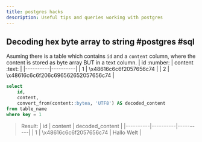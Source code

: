 ```yaml
---
title: postgres hacks
description: Useful tips and queries working with postgres
---
```


## Decoding hex byte array to string #postgres #sql

Asuming there is a table which contains `id` and a `content` column, where the content is stored as byte array BUT in a text column.
| id :number: | content :text: |
|----------|----------|
| 1  | \x48616c6c6f2057656c74  |
| 2  | \x48616c6c6f206c696562652057656c74  |


```sql
select
	id,
	content,
	convert_from(content::bytea, 'UTF8') AS decoded_content
from table_name
where key = 1
```

> Result:
> | id | content | decoded_content |
> |----------|----------|----------|
> | 1  | \x48616c6c6f2057656c74  | Hallo Welt |
